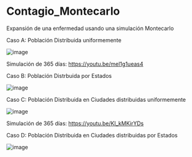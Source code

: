 # Contagio_Montecarlo
Expansión de una enfermedad usando una simulación Montecarlo

Caso A: Población Distribuida uniformemente

![image](https://user-images.githubusercontent.com/86375510/144468467-acb0b044-1a5f-410d-97fb-1ac60417357f.png)


Simulación de 365 días: https://youtu.be/mel1g1ueas4


Caso B: Población Distrbuida por Estados

![image](https://user-images.githubusercontent.com/86375510/144468484-4296ea09-1a4f-4c03-a056-60a778466226.png)

Caso C: Población Distribuida en Ciudades distribuidas uniformemente 

![image](https://user-images.githubusercontent.com/86375510/144468536-585f6d17-ef1d-4326-a19a-acf47c61f894.png)

Simulación de 365 días: https://youtu.be/KI_kMKirYDs

Caso D: Población Distribuida en Ciudades distribuidas por Estados

![image](https://user-images.githubusercontent.com/86375510/144468598-f3115ea4-8ce5-408e-8996-ae4579429c20.png)

